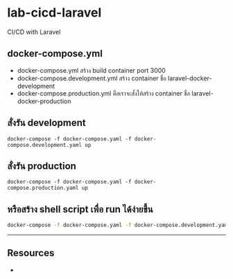# lab-cicd-laravel

CI/CD with Laravel

## docker-compose.yml
- docker-compose.yml สร้าง build container port 3000
- docker-compose.development.yml สร้าง container ชื่อ laravel-docker-development
- docker-compose.production.yml คือเราจะสั่งให้สร้าง container ชื่อ laravel-docker-production

## สั่งรัน development
```
docker-compose -f docker-compose.yaml -f docker-compose.development.yaml up
```
## สั่งรัน production
```
docker-compose -f docker-compose.yaml -f docker-compose.production.yaml up
```

## หรือสร้าง shell script เพื่อ run ได้ง่ายขึ้น

```development.sh
docker-compose -f docker-compose.yaml -f docker-compose.development.yaml up
```

---

## Resources

- 
